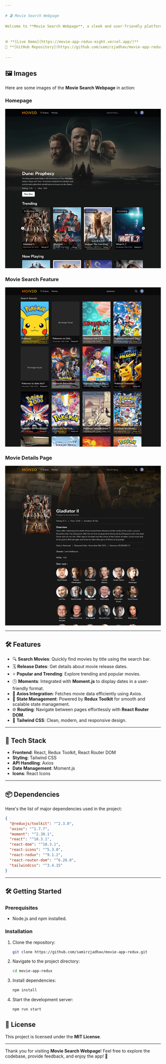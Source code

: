 ```yaml
---

# 🎬 Movie Search Webpage  

Welcome to **Movie Search Webpage**, a sleek and user-friendly platform for exploring and discovering movies. Powered by **React**, **Redux**, and other modern tools, this application ensures a seamless experience for users.  


🌐 **[Live Demo](https://movie-app-redux-eight.vercel.app/)**  
📂 **[GitHub Repository](https://github.com/samirzjadhav/movie-app-redux)**  

---
```



## 🖼 Images  

Here are some images of the **Movie Search Webpage** in action:  

### Homepage  
![Homepage Screenshot](./src/assets/homepage.png)  

### Movie Search Feature  
![Movie Search Screenshot](./src/assets/search.png)  

### Movie Details Page  
![Movie Details Screenshot](./src/assets/details.png)  

---

## 🛠 Features  

- 🔍 **Search Movies**: Quickly find movies by title using the search bar.  
- 🗓 **Release Dates**: Get details about movie release dates.  
- ⭐ **Popular and Trending**: Explore trending and popular movies.  
- 🕒 **Moments**: Integrated with **Moment.js** to display dates in a user-friendly format.  
- 📡 **Axios Integration**: Fetches movie data efficiently using Axios.  
- 🔄 **State Management**: Powered by **Redux Toolkit** for smooth and scalable state management.  
- 🌐 **Routing**: Navigate between pages effortlessly with **React Router DOM**.  
- 🎨 **Tailwind CSS**: Clean, modern, and responsive design.  

---

## 🚀 Tech Stack  

- **Frontend**: React, Redux Toolkit, React Router DOM  
- **Styling**: Tailwind CSS  
- **API Handling**: Axios  
- **Date Management**: Moment.js  
- **Icons**: React Icons  

---

## 📦 Dependencies  

Here's the list of major dependencies used in the project:  

```json  
{
  "@reduxjs/toolkit": "^2.3.0",
  "axios": "^1.7.7",
  "moment": "^2.30.1",
  "react": "^18.3.1",
  "react-dom": "^18.3.1",
  "react-icons": "^5.3.0",
  "react-redux": "^9.1.2",
  "react-router-dom": "^6.28.0",
  "tailwindcss": "^3.4.15"
}
```  

---

## 🛠 Getting Started  

### Prerequisites  

- Node.js and npm installed.  

### Installation  

1. Clone the repository:  
   ```bash  
   git clone https://github.com/samirzjadhav/movie-app-redux.git
   ```  

2. Navigate to the project directory:  
   ```bash  
   cd movie-app-redux  
   ```  

3. Install dependencies:  
   ```bash  
   npm install  
   ```  

4. Start the development server:  
   ```bash  
   npm run start  
   ``` 

## 📄 License  

This project is licensed under the **MIT License**.  

--- 

Thank you for visiting **Movie Search Webpage**! Feel free to explore the codebase, provide feedback, and enjoy the app! 🎥  
